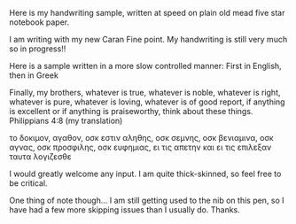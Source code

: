 <p>Here is my handwriting sample, written at speed on plain old mead five star notebook paper.</p>
<p>I am writing with my new Caran Fine point. My handwriting is still very much so in progress!!</p>
<p>Here is a sample written in a more slow controlled manner: First in English, then in Greek</p>
<p>Finally, my brothers, whatever is true, whatever is noble, whatever is right, whatever is pure, whatever is loving, whatever is of good report, if anything is excellent or if anything is praiseworthy, think about these things.
Philippians 4:8 (my translation)</p>
<p>το δοκιμον, αγαθον, οσκ εστιν αληθης, οσκ σεμνης, οσκ βενιαμινα, οσκ αγνας, οσκ προσφιλης, οσκ ευφημιας, ει τις απετην και ει τις επιλεξαν ταυτα λογιζεσθε</p>
<p>I would greatly welcome any input. I am quite thick-skinned, so feel free to be critical.</p>
<p>One thing of note though... I am still getting used to the nib on this pen, so I have had a few more skipping issues than I usually do. Thanks.</p>
